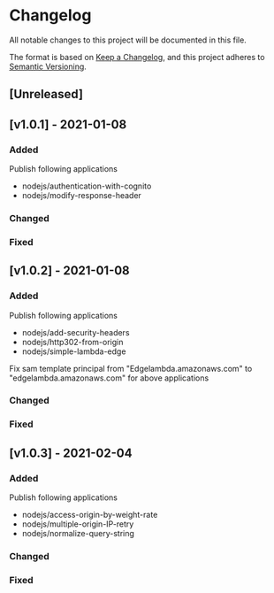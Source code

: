 # Changelog
All notable changes to this project will be documented in this file.

The format is based on [Keep a Changelog](https://keepachangelog.com/en/1.0.0/),
and this project adheres to [Semantic Versioning](https://semver.org/spec/v2.0.0.html).

## [Unreleased]


## [v1.0.1] - 2021-01-08
### Added
Publish following applications
- nodejs/authentication-with-cognito
- nodejs/modify-response-header


### Changed

### Fixed

## [v1.0.2] - 2021-01-08
### Added
Publish following applications
- nodejs/add-security-headers
- nodejs/http302-from-origin
- nodejs/simple-lambda-edge

Fix sam template principal from "Edgelambda.amazonaws.com" to "edgelambda.amazonaws.com" for above applications

### Changed

### Fixed 

## [v1.0.3] - 2021-02-04
### Added
Publish following applications
- nodejs/access-origin-by-weight-rate
- nodejs/multiple-origin-IP-retry
- nodejs/normalize-query-string


### Changed

### Fixed 